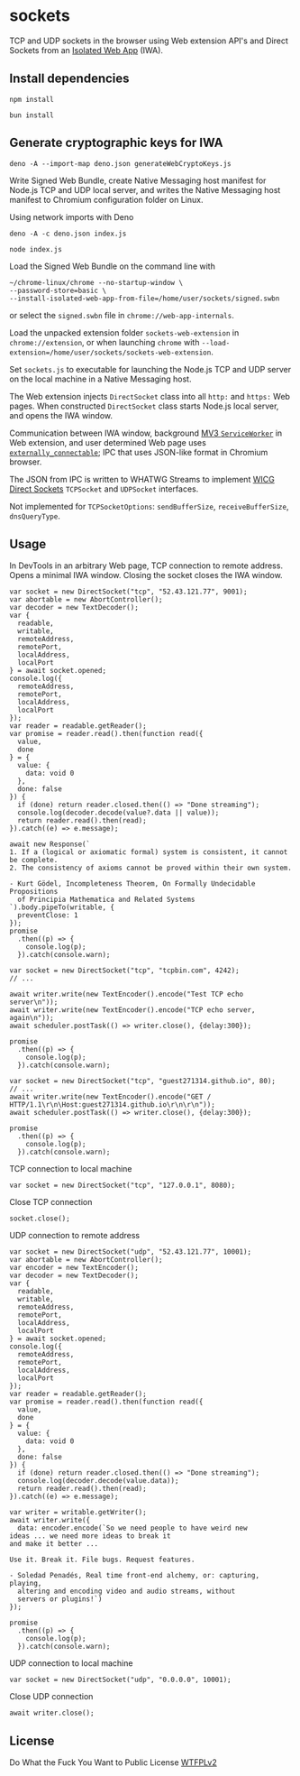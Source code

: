 # sockets
TCP and UDP sockets in the browser using Web extension API's and Direct Sockets from an [Isolated Web App](https://github.com/WICG/isolated-web-apps/blob/main/README.md) (IWA).

## Install dependencies

```
npm install
```

```
bun install
```
## Generate cryptographic keys for IWA

```
deno -A --import-map deno.json generateWebCryptoKeys.js
```

Write Signed Web Bundle, create Native Messaging host manifest for Node.js TCP
and UDP local server, and writes the Native Messaging host manifest to Chromium
configuration folder on Linux.

Using network imports with Deno

```
deno -A -c deno.json index.js
```

```
node index.js
```

Load the Signed Web Bundle on the command line with

```
~/chrome-linux/chrome --no-startup-window \
--password-store=basic \
--install-isolated-web-app-from-file=/home/user/sockets/signed.swbn
```

or select the `signed.swbn` file in `chrome://web-app-internals`.

Load the unpacked extension folder `sockets-web-extension` in
`chrome://extension`, or when launching `chrome` with
`--load-extension=/home/user/sockets/sockets-web-extension`.

Set `sockets.js` to executable for launching the Node.js TCP and UDP server on
the local machine in a Native Messaging host.

The Web extension injects `DirectSocket` class into all `http:` and `https:` Web
pages. When constructed `DirectSocket` class starts Node.js local server, and
opens the IWA window.

Communication between IWA window, background [MV3 `ServiceWorker`](https://developer.chrome.com/docs/extensions/develop/migrate/to-service-workers) in Web
extension, and user determined Web page uses [`externally_connectable`](https://developer.chrome.com/docs/extensions/reference/manifest/externally-connectable); IPC that
uses JSON-like format in Chromium browser.

The JSON from IPC is written to WHATWG Streams to implement [WICG Direct Sockets](https://wicg.github.io/direct-sockets/)
`TCPSocket` and `UDPSocket` interfaces.

Not implemented for `TCPSocketOptions`: `sendBufferSize`, `receiveBufferSize`, `dnsQueryType`.

## Usage

In DevTools in an arbitrary Web page, TCP connection to remote address. Opens a
minimal IWA window. Closing the socket closes the IWA window.

```
var socket = new DirectSocket("tcp", "52.43.121.77", 9001);
var abortable = new AbortController();
var decoder = new TextDecoder();
var {
  readable,
  writable,
  remoteAddress,
  remotePort,
  localAddress,
  localPort
} = await socket.opened;
console.log({
  remoteAddress,
  remotePort,
  localAddress,
  localPort
});
var reader = readable.getReader();
var promise = reader.read().then(function read({
  value,
  done
} = {
  value: {
    data: void 0
  },
  done: false
}) {
  if (done) return reader.closed.then(() => "Done streaming");
  console.log(decoder.decode(value?.data || value));
  return reader.read().then(read);
}).catch((e) => e.message);

await new Response(`
1. If a (logical or axiomatic formal) system is consistent, it cannot be complete.
2. The consistency of axioms cannot be proved within their own system.

- Kurt Gödel, Incompleteness Theorem, On Formally Undecidable Propositions 
  of Principia Mathematica and Related Systems
`).body.pipeTo(writable, {
  preventClose: 1
});
promise
  .then((p) => {
    console.log(p);
  }).catch(console.warn);
```

```
var socket = new DirectSocket("tcp", "tcpbin.com", 4242);
// ...

await writer.write(new TextEncoder().encode("Test TCP echo server\n"));
await writer.write(new TextEncoder().encode("TCP echo server, again\n"));
await scheduler.postTask(() => writer.close(), {delay:300});

promise
  .then((p) => {
    console.log(p);
  }).catch(console.warn);
```

```
var socket = new DirectSocket("tcp", "guest271314.github.io", 80);
// ...
await writer.write(new TextEncoder().encode("GET / HTTP/1.1\r\n\Host:guest271314.github.io\r\n\r\n"));
await scheduler.postTask(() => writer.close(), {delay:300});

promise
  .then((p) => {
    console.log(p);
  }).catch(console.warn);
```

TCP connection to local machine

```
var socket = new DirectSocket("tcp", "127.0.0.1", 8080);
```

Close TCP connection

```
socket.close();
```

UDP connection to remote address

```
var socket = new DirectSocket("udp", "52.43.121.77", 10001);
var abortable = new AbortController();
var encoder = new TextEncoder();
var decoder = new TextDecoder();
var {
  readable,
  writable,
  remoteAddress,
  remotePort,
  localAddress,
  localPort
} = await socket.opened;
console.log({
  remoteAddress,
  remotePort,
  localAddress,
  localPort
});
var reader = readable.getReader();
var promise = reader.read().then(function read({
  value,
  done
} = {
  value: {
    data: void 0
  },
  done: false
}) {
  if (done) return reader.closed.then(() => "Done streaming");
  console.log(decoder.decode(value.data));
  return reader.read().then(read);
}).catch((e) => e.message);

var writer = writable.getWriter();
await writer.write({
  data: encoder.encode(`So we need people to have weird new
ideas ... we need more ideas to break it
and make it better ...

Use it. Break it. File bugs. Request features.

- Soledad Penadés, Real time front-end alchemy, or: capturing, playing,
  altering and encoding video and audio streams, without
  servers or plugins!`)
});

promise
  .then((p) => {
    console.log(p);
  }).catch(console.warn);
```

UDP connection to local machine

```
var socket = new DirectSocket("udp", "0.0.0.0", 10001);
```

Close UDP connection

```
await writer.close();
```

## License
Do What the Fuck You Want to Public License [WTFPLv2](http://www.wtfpl.net/about/)
